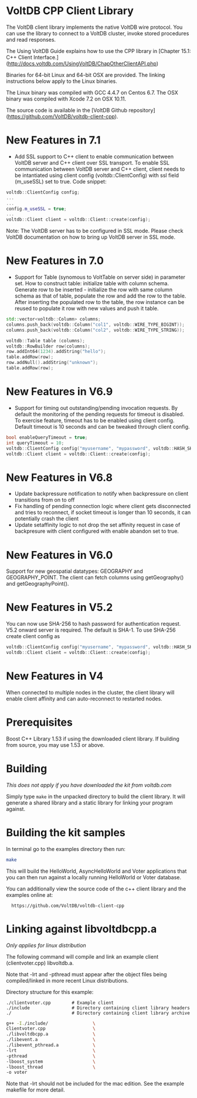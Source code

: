 VoltDB CPP Client Library
=========================

The VoltDB client library implements the native VoltDB wire protocol. You can
use the library to connect to a VoltDB cluster, invoke stored procedures and
read responses.

The Using VoltDB Guide explains how to use the CPP library in
[Chapter 15.1: C++ Client Interface.]
(http://docs.voltdb.com/UsingVoltDB/ChapOtherClientAPI.php)

Binaries for 64-bit Linux and 64-bit OSX are provided. The linking
instructions below apply to the Linux binaries.

The Linux binary was compiled with GCC 4.4.7 on Centos 6.7.
The OSX binary was compiled with Xcode 7.2 on OSX 10.11.

The source code is available in the [VoltDB Github repository]
(https://github.com/VoltDB/voltdb-client-cpp). 

New Features in 7.1
==================
- Add SSL support to C++ client to enable communication between VoltDB server and C++ client over SSL transport.
To enable SSL communication between VoltDB server and C++ client, client needs to be intantiated using client config 
(voltdb::ClientConfig) with ssl field (m_useSSL) set to true. Code snippet:
```C++
voltdb::ClientConfig config;
...
...
config.m_useSSL = true;
...
voltdb::Client client = voltdb::Client::create(config);
```
Note: The VoltDB server has to be configured in SSL mode. Please check VoltDB documentation on how to bring up VoltDB 
server in SSL mode.


New Features in 7.0
==================
- Support for Table (synomous to VoltTable on server side) in parameter set.
How to construct table: initialize table with column schema. Generate row to be inserted - initialize the row with same
column schema as that of table, populate the row and add the row to the table. After inserting the populated row to the
table, the row instance can be reused to populate it row with new values and push it table.
```C++
std::vector<voltdb::Column> columns;
columns.push_back(voltdb::Column("col1", voltdb::WIRE_TYPE_BIGINT));
columns.push_back(voltdb::Column("col2", voltdb::WIRE_TYPE_STRING));

voltdb::Table table (columns);
voltdb::RowBuilder row(columns);
row.addInt64(1234).addString("hello");
table.addRow(row);
row.addNull().addString("unknown");
table.addRow(row);
```

New Features in V6.9
==================
- Support for timing out outstanding/pending invocation requests. By default the monitoring of the pending requests for timeout is disabled. To exercise feature, timeout has to be enabled using client config. Default timeout is 10 seconds and can be tweaked through client config.
```C++
bool enableQueryTimeout = true;
int queryTimeout = 10;
voltdb::ClientConfig config("myusername", "mypassword", voltdb::HASH_SHA256, true, enableQueryTimeout, queryTimeout);
voltdb::Client client = voltdb::Client::create(config);
```


New Features in V6.8
==================
- Update backpressure notification to notify when backpressure on client transitions from on to off
- Fix handling of pending connection logic where client gets disconnected and tries to reconnect, if socket timeout is longer than 10 seconds, it can potentially crash the client
- Update setaffinity logic to not drop the set affinity request in case of backpresure with client configured with enable abandon set to true.

New Features in V6.0
==================

Support for new geospatial datatypes: GEOGRAPHY and GEOGRAPHY_POINT. The client can fetch
columns using getGeography() and getGeographyPoint().

New Features in V5.2
==================

You can now use SHA-256 to hash password for authentication request. V5.2 onward
server is required. The default is SHA-1. To use SHA-256 create client config as
```C++
voltdb::ClientConfig config("myusername", "mypassword", voltdb::HASH_SHA256);
voltdb::Client client = voltdb::Client::create(config);
```

New Features in V4
==================

When connected to multiple nodes in the cluster, the client library will enable
client affinity and can auto-reconnect to restarted nodes.

Prerequisites
=============

Boost C++ Library 1.53 if using the downloaded client library. If building from
source, you may use 1.53 or above.

Building
========
*This does not apply if you have downloaded the kit from voltdb.com*

Simply type `make` in the unpacked directory to build the client library. It
will generate a shared library and a static library for linking your program
against.

Building the kit samples
========================

In terminal go to the examples directory then run:
```bash
make
```

This will build the HelloWorld, AsyncHelloWorld and Voter applications
that you can then run against a locally running HelloWorld or Voter database.

You can additionally view the source code of the c++ client library and the
examples online at:

      https://github.com/VoltDB/voltdb-client-cpp

Linking against libvoltdbcpp.a
==============================
*Only applies for linux distribution*

The following command will compile and link an example client
(clientvoter.cpp) libvoltdb.a.

Note that -lrt and -pthread must appear after the object files being compiled/linked
in more recent Linux distributions.

Directory structure for this example:
```
./clientvoter.cpp        # Example client
./include                # Directory containing client library headers
./                       # Directory containing client library archive
```

```bash
g++ -I./include/                 \
clientvoter.cpp                  \
./libvoltdbcpp.a                 \
./libevent.a                     \
./libevent_pthread.a             \
-lrt                             \
-pthread                         \
-lboost_system                   \
-lboost_thread                   \
-o voter
```

Note that -lrt should not be included for the mac edition. See the example makefile
for more detail.
